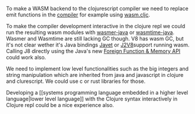 To make a WASM backend to the clojurescript compiler we need to replace emit functions in the [compiler](https://github.com/clojure/clojurescript/blob/master/src/main/clojure/cljs/compiler.cljc) for example using [wasm.cljc](https://github.com/helins/wasm.cljc).

To make the compiler development interactive in the clojure repl we could run the resulting wasm modules with [wasmer-java](https://github.com/wasmerio/wasmer-java) or [wasmtime-java](https://github.com/kawamuray/wasmtime-java). Wasmer and Wasmtime are still lacking GC though. V8 has wasm GC, but it's not clear wether it's Java bindings [Javet](https://github.com/caoccao/Javet) or [J2V8](https://github.com/eclipsesource/J2V8)support running wasm. Calling J8 directly using the Java's new [Foreign Function & Memory API](https://openjdk.org/jeps/442) could work also.

We need to implement low level functionalities such as the big integers and string manipulation which are inherited from java and javascript in clojure and clurescript. We could use c or rust libraries for those.

Developing a [[systems programming language embedded in a higher level language|lower level language]] with the Clojure syntax interactively in Clojure repl could be a nice experience also.